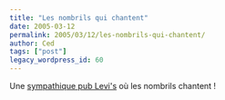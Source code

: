 ```yaml
---
title: "Les nombrils qui chantent"
date: 2005-03-12
permalink: 2005/03/12/les-nombrils-qui-chantent/
author: Ced
tags: ["post"]
legacy_wordpress_id: 60
---
```


Une [sympathique pub Levi's](http://www.methodstudios.com/MovieNamesChangeHourly/638025544.mov) où les nombrils chantent&nbsp;!

<!-- excerpt -->
